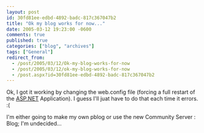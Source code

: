 ```yaml
---
layout: post
id: 30fd81ee-edbd-4892-badc-817c367047b2
title: "Ok my blog works for now..."
date: 2005-03-12 19:23:00 -0600
comments: true
published: true
categories: ["blog", "archives"]
tags: ["General"]
redirect_from: 
  - /post/2005/03/12/Ok-my-blog-works-for-now
  - /post/2005/03/12/ok-my-blog-works-for-now
  - /post.aspx?id=30fd81ee-edbd-4892-badc-817c367047b2
---
```

<!-- more -->
<P>Ok, I got it working by changing the web.config file (forcing a full restart of the <a title="ASP.NET" href="http://asp.net" target="_blank">ASP.NET</a> Application). I guess I'll juat have to do that each time it errors. :(</P>
<P>I'm either going to make my own pblog or use the new Community Server : Blog; I'm undecided...</P>

